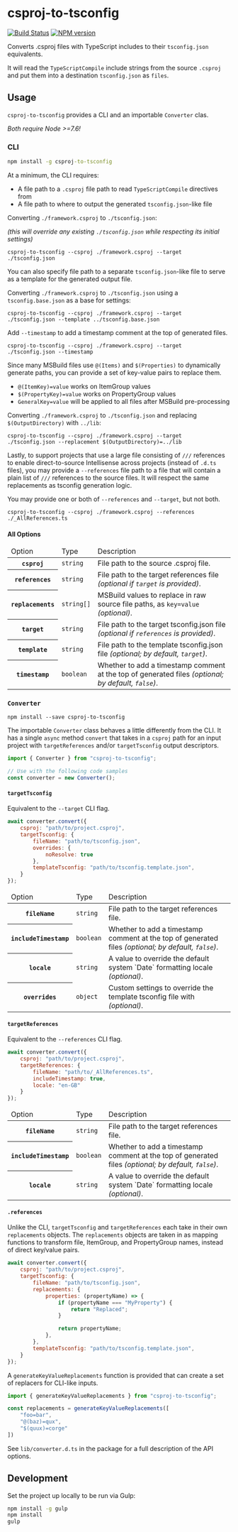 # csproj-to-tsconfig
[![Build Status](https://travis-ci.org/JoshuaKGoldberg/csproj-to-tsconfig.svg?branch=master)](https://travis-ci.org/JoshuaKGoldberg/csproj-to-tsconfig)
[![NPM version](https://badge.fury.io/js/csproj-to-tsconfig.svg)](http://badge.fury.io/js/csproj-to-tsconfig)


Converts .csproj files with TypeScript includes to their `tsconfig.json` equivalents.

It will read the `TypeScriptCompile` include strings from the source `.csproj` and put them into a destination `tsconfig.json` as `files`.

## Usage

`csproj-to-tsconfig` provides a CLI and an importable `Converter` clas.

*Both require Node >=7.6!*

### CLI

```cmd
npm install -g csproj-to-tsconfig
```

At a minimum, the CLI requires:
* A file path to a `.csproj` file path to read `TypeScriptCompile` directives from
* A file path to where to output the generated `tsconfig.json`-like file

Converting `./framework.csproj` to `./tsconfig.json`:

*(this will override any existing `./tsconfig.json` while respecting its initial settings)*

```
csproj-to-tsconfig --csproj ./framework.csproj --target ./tsconfig.json
```

You can also specify file path to a separate `tsconfig.json`-like file to serve as a template for the generated output file.

Converting `./framework.csproj` to `./tsconfig.json` using a `tsconfig.base.json` as a base for settings:

```
csproj-to-tsconfig --csproj ./framework.csproj --target ./tsconfig.json --template ../tsconfig.base.json
```

Add `--timestamp` to add a timestamp comment at the top of generated files.

```
csproj-to-tsconfig --csproj ./framework.csproj --target ./tsconfig.json --timestamp
```

Since many MSBuild files use `@(Items)` and `$(Properties)` to dynamically generate paths, you can provide a set of key-value pairs to replace them.
* `@(ItemKey)=value` works on ItemGroup values
* `$(PropertyKey)=value` works on PropertyGroup values
* `GeneralKey=value` will be applied to all files after MSBuild pre-processing

Converting `./framework.csproj` to `./tsconfig.json` and replacing `$(OutputDirectory)` with `../lib`:

```
csproj-to-tsconfig --csproj ./framework.csproj --target ./tsconfig.json --replacement $(OutputDirectory)=../lib
```

Lastly, to support projects that use a large file consisting of `///` references to enable direct-to-source Intellisense across projects (instead of `.d.ts` files), you may provide a `--references` file path to a file that will contain a plain list of `///` references to the source files.
It will respect the same replacements as tsconfig generation logic.

You may provide one or both of `--references` and `--target`, but not both.

```
csproj-to-tsconfig --csproj ./framework.csproj --references ./_AllReferences.ts
```

#### All Options

<table>
    <thead>
        <tr>
            <td>Option</td>
            <td>Type</td>
            <td>Description</td>
        </tr>
    </thead>
    <tbody>
        <tr>
            <th><code>csproj</code></th>
            <td><code>string</code></td>
            <td>File path to the source .csproj file.</td>
        </tr>
        <tr>
            <th><code>references</code></th>
            <td><code>string</code></td>
            <td>File path to the target references file <em>(optional if <code>target</code> is provided)</em>.</td>
        </tr>
        <tr>
            <th><code>replacements</code></th>
            <td><code>string[]</code></td>
            <td>MSBuild values to replace in raw source file paths, as <code>key=value</code> <em>(optional)</em>.</td>
        </tr>
        <tr>
            <th><code>target</code></th>
            <td><code>string</code></td>
            <td>File path to the target tsconfig.json file <em>(optional if <code>references</code> is provided)</em>.</td>
        </tr>
        <tr>
            <th><code>template</code></th>
            <td><code>string</code></td>
            <td>File path to the template tsconfig.json file <em>(optional; by default, <code>target</code>)</em>.</td>
        </tr>
        <tr>
            <th><code>timestamp</code></th>
            <td><code>boolean</code></td>
            <td>Whether to add a timestamp comment at the top of generated files <em>(optional; by default, <code>false</code>)</em>.</td>
        </tr>
    </tbody>
</table>

### `Converter`

`npm install --save csproj-to-tsconfig`

The importable `Converter` class behaves a little differently from the CLI.
It has a single `async` method `convert` that takes in a `csproj` path for an input project with `targetReferences` and/or `targetTsconfig` output descriptors.

```javascript
import { Converter } from "csproj-to-tsconfig";

// Use with the following code samples
const converter = new Converter();
```

#### `targetTsconfig`

Equivalent to the `--target` CLI flag.

```javascript
await converter.convert({
    csproj: "path/to/project.csproj",
    targetTsconfig: {
        fileName: "path/to/tsconfig.json",
        overrides: {
            noResolve: true
        },
        templateTsconfig: "path/to/tsconfig.template.json",
    }
});
```

<table>
    <thead>
        <tr>
            <td>Option</td>
            <td>Type</td>
            <td>Description</td>
        </tr>
    </thead>
    <tbody>
        <tr>
            <th><code>fileName</code></th>
            <td><code>string</code></td>
            <td>File path to the target references file.</td>
        </tr>
        <tr>
            <th><code>includeTimestamp</code></th>
            <td><code>boolean</code></td>
            <td>Whether to add a timestamp comment at the top of generated files <em>(optional; by default, <code>false</code>)</em>.</td>
        </tr>
        <tr>
            <th><code>locale</code></th>
            <td><code>string</code></td>
            <td>A value to override the default system `Date` formatting locale <em>(optional)</em>.</td>
        </tr>
        <tr>
            <th><code>overrides</code></th>
            <td><code>object</code></td>
            <td>Custom settings to override the template tsconfig file with <em>(optional)</em>.</td>
        </tr>
    </tbody>
</table>

#### `targetReferences`

Equivalent to the `--references` CLI flag.

```javascript
await converter.convert({
    csproj: "path/to/project.csproj",
    targetReferences: {
        fileName: "path/to/_AllReferences.ts",
        includeTimestamp: true,
        locale: "en-GB"
    }
});
```

<table>
    <thead>
        <tr>
            <td>Option</td>
            <td>Type</td>
            <td>Description</td>
        </tr>
    </thead>
    <tbody>
        <tr>
            <th><code>fileName</code></th>
            <td><code>string</code></td>
            <td>File path to the target references file.</td>
        </tr>
        <tr>
            <th><code>includeTimestamp</code></th>
            <td><code>boolean</code></td>
            <td>Whether to add a timestamp comment at the top of generated files <em>(optional; by default, <code>false</code>)</em>.</td>
        </tr>
        <tr>
            <th><code>locale</code></th>
            <td><code>string</code></td>
            <td>A value to override the default system `Date` formatting locale <em>(optional)</em>.</td>
        </tr>
    </tbody>
</table>

#### `.references`

Unlike the CLI, `targetTsconfig` and `targetReferences` each take in their own `replacements` objects.
The `replacements` objects are taken in as mapping functions to transform file, ItemGroup, and PropertyGroup names, instead of direct key/value pairs.

```javascript
await converter.convert({
    csproj: "path/to/project.csproj",
    targetTsconfig: {
        fileName: "path/to/tsconfig.json",
        replacements: {
            properties: (propertyName) => {
                if (propertyName === "MyProperty") {
                    return "Replaced";
                }

                return propertyName;
            },
        },
        templateTsconfig: "path/to/tsconfig.template.json",
    }
});
```

A `generateKeyValueReplacements` function is provided that can create a set of replacers for CLI-like inputs.

```javascript
import { generateKeyValueReplacements } from "csproj-to-tsconfig";

const replacements = generateKeyValueReplacements([
    "foo=bar",
    "@(baz)=qux",
    "$(quux)=corge"
])
```

See `lib/converter.d.ts` in the package for a full description of the API options.


## Development

Set the project up locally to be run via Gulp:

```cmd
npm install -g gulp
npm install
gulp
```
